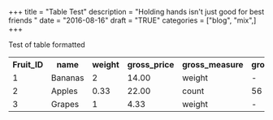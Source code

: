 +++
title = "Table Test"
description = "Holding hands isn't just good for best friends "
date = "2016-08-16"
draft = "TRUE"
categories = ["blog", "mix",]
+++

Test of table formatted

<table class='table'>
 <tr>
  <th>Fruit_ID</th>
  <th>name</th>
  <th>weight</th>
  <th>gross_price</th>
  <th>gross_measure</th>
  <th>gross_count</th>
  <th>gross_weight</th>
 </tr>
 <tr>
  <td>1</td>
  <td>Bananas</td>
  <td>2</td>
  <td>14.00</td>
  <td>weight</td>
  <td>-</td>
  <td>40</td>
 </tr>
 <tr>
  <td>2</td>
  <td>Apples</td>
  <td>0.33</td>
  <td>22.00</td>
  <td>count</td>
  <td>56</td>
  <td>-</td>
 </tr>
 <tr>
  <td>3</td>
  <td>Grapes</td>
  <td>1</td>
  <td>4.33</td>
  <td>weight</td>
  <td>-</td>
  <td>48</td>
 </tr>
 <tr>
 </tr>
</table>
